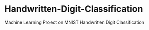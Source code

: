 # Handwritten-Digit-Classification
Machine Learning Project on MNIST Handwritten Digit Classification
